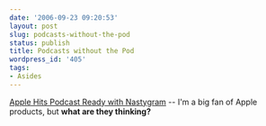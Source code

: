 ```yaml
---
date: '2006-09-23 09:20:53'
layout: post
slug: podcasts-without-the-pod
status: publish
title: Podcasts without the Pod
wordpress_id: '405'
tags:
- Asides
---
```


[Apple Hits Podcast Ready with Nastygram](http://blog.wired.com/music/index.blog?entry_id=1561308) -- I'm a big fan of Apple products, but **what are they thinking?**
